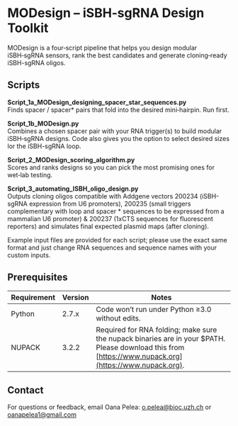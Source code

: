 # MODesign – iSBH‑sgRNA Design Toolkit

MODesign is a four‑script pipeline that helps you design modular iSBH‑sgRNA sensors, rank the best candidates and generate cloning‑ready iSBH-sgRNA oligos.

## Scripts

**Script_1a_MODesign_designing_spacer_star_sequences.py**  
Finds spacer / spacer* pairs that fold into the desired mini‑hairpin. Run first.

**Script_1b_MODesign.py**  
Combines a chosen spacer pair with your RNA trigger(s) to build modular iSBH‑sgRNA designs. Code also gives you the option to select desired sizes lor the iSBH-sgRNA loop.

**Script_2_MODesign_scoring_algorithm.py**  
Scores and ranks designs so you can pick the most promising ones for wet‑lab testing.

**Script_3_automating_ISBH_oligo_design.py**  
Outputs cloning oligos compatible with Addgene vectors 200234 (iSBH-sgRNA expression from U6 promoters), 200235 (small triggers complementary with loop and spacer * sequences to be expressed from a mammalian U6 promoter) & 200237 (1xCTS sequences for fluorescent reporters) and simulates final expected plasmid maps (after cloning).

Example input files are provided for each script; please use the exact same format and just change RNA sequences and sequence names with your custom inputs.

## Prerequisites

| Requirement | Version | Notes |
| --- | --- | --- |
| Python | 2.7.x | Code won’t run under Python ≥3.0 without edits. |
| NUPACK | 3.2.2 | Required for RNA folding; make sure the nupack binaries are in your $PATH. Please download this from [https://www.nupack.org](https://www.nupack.org). |

## Contact

For questions or feedback, email Oana Pelea: o.pelea@bioc.uzh.ch or oanapelea1@gmail.com

